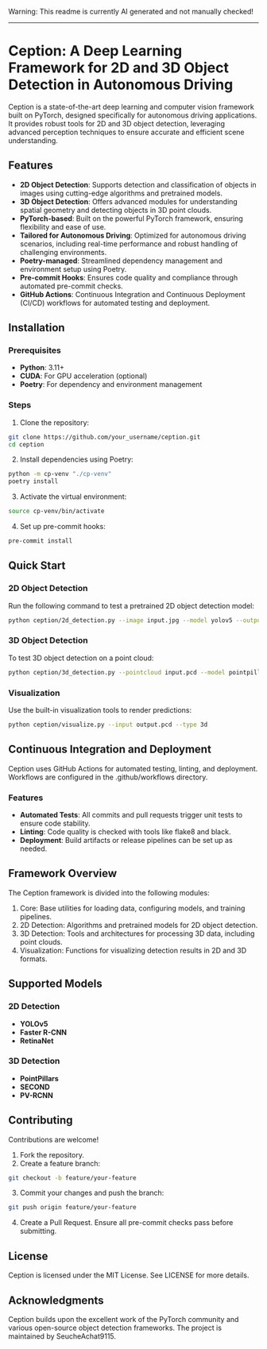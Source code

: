 Warning: This readme is currently AI generated and not manually checked!

---

# Ception: A Deep Learning Framework for 2D and 3D Object Detection in Autonomous Driving

Ception is a state-of-the-art deep learning and computer vision framework built on PyTorch, designed specifically for autonomous driving applications. It provides robust tools for 2D and 3D object detection, leveraging advanced perception techniques to ensure accurate and efficient scene understanding.

## Features

- **2D Object Detection**: Supports detection and classification of objects in images using cutting-edge algorithms and pretrained models.
- **3D Object Detection**: Offers advanced modules for understanding spatial geometry and detecting objects in 3D point clouds.
- **PyTorch-based**: Built on the powerful PyTorch framework, ensuring flexibility and ease of use.
- **Tailored for Autonomous Driving**: Optimized for autonomous driving scenarios, including real-time performance and robust handling of challenging environments.
- **Poetry-managed**: Streamlined dependency management and environment setup using Poetry.
- **Pre-commit Hooks**: Ensures code quality and compliance through automated pre-commit checks.
- **GitHub Actions**: Continuous Integration and Continuous Deployment (CI/CD) workflows for automated testing and deployment.

## Installation
### Prerequisites

- **Python**: 3.11+
- **CUDA**: For GPU acceleration (optional)
- **Poetry**: For dependency and environment management

### Steps

1. Clone the repository:
```bash
git clone https://github.com/your_username/ception.git  
cd ception
```

2. Install dependencies using Poetry:
```bash
python -m cp-venv "./cp-venv"
poetry install
```

3. Activate the virtual environment:
```bash
source cp-venv/bin/activate
```

4. Set up pre-commit hooks:
```bash
pre-commit install
```


## Quick Start

### 2D Object Detection

Run the following command to test a pretrained 2D object detection model:
```bash
python ception/2d_detection.py --image input.jpg --model yolov5 --output output.jpg
```
### 3D Object Detection

To test 3D object detection on a point cloud:
```bash
python ception/3d_detection.py --pointcloud input.pcd --model pointpillar --output output.pcd
```
### Visualization

Use the built-in visualization tools to render predictions:
```bash
python ception/visualize.py --input output.pcd --type 3d
```
## Continuous Integration and Deployment

Ception uses GitHub Actions for automated testing, linting, and deployment. Workflows are configured in the .github/workflows directory.

### Features

- **Automated Tests**: All commits and pull requests trigger unit tests to ensure code stability.
- **Linting**: Code quality is checked with tools like flake8 and black.
- **Deployment**: Build artifacts or release pipelines can be set up as needed.

## Framework Overview

The Ception framework is divided into the following modules:

1. Core: Base utilities for loading data, configuring models, and training pipelines.
2. 2D Detection: Algorithms and pretrained models for 2D object detection.
3. 3D Detection: Tools and architectures for processing 3D data, including point clouds.
4. Visualization: Functions for visualizing detection results in 2D and 3D formats.

## Supported Models

### 2D Detection

- **YOLOv5**
- **Faster R-CNN**
- **RetinaNet**

### 3D Detection

- **PointPillars**
- **SECOND**
- **PV-RCNN**

## Contributing

Contributions are welcome!

1. Fork the repository.
2. Create a feature branch:
```bash
git checkout -b feature/your-feature
```
3. Commit your changes and push the branch:
```bash
git push origin feature/your-feature
```
4. Create a Pull Request.
Ensure all pre-commit checks pass before submitting.

## License

Ception is licensed under the MIT License. See LICENSE for more details.

## Acknowledgments

Ception builds upon the excellent work of the PyTorch community and various open-source object detection frameworks. The project is maintained by SeucheAchat9115.